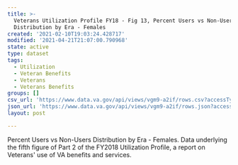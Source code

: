 ```yaml
---
title: >-
  Veterans Utilization Profile FY18 - Fig 13, Percent Users vs Non-Users
  Distribution by Era - Females
created: '2021-02-10T19:03:24.428717'
modified: '2021-04-21T21:07:00.790968'
state: active
type: dataset
tags:
  - Utilization
  - Veteran Benefits
  - Veterans
  - Veterans Benefits
groups: []
csv_url: 'https://www.data.va.gov/api/views/vgm9-a2if/rows.csv?accessType=DOWNLOAD'
json_url: 'https://www.data.va.gov/api/views/vgm9-a2if/rows.json?accessType=DOWNLOAD'
layout: post

---
```

Percent Users vs Non-Users Distribution by Era - Females. Data underlying the fifth figure of Part 2 of the FY2018 Utilization Profile, a report on Veterans' use of VA benefits and services.
